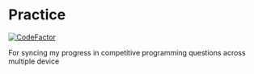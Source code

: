 # Practice

[![CodeFactor](https://www.codefactor.io/repository/github/ynng/practice/badge)](https://www.codefactor.io/repository/github/ynng/practice) 

For syncing my progress in competitive programming questions across multiple device 
